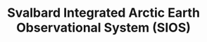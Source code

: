 ---
layout: default
description: 'An international observing system for long-term measurements in and
  around the Norwegian archipelago of Svalbard addressing Earth System Science questions '
notes: Focused specifically on Svalbard region
record_last_updated: Fri, 11 Feb 2022 14:18:25 GMT
shortname: sios
thumbnail_url: https://sios-svalbard.org/system/files/common/Logo-SIOS-ORIGINAL-rgb-simple_trimmed_small.png
title: Svalbard Integrated Arctic Earth Observational System (SIOS)
uuid: 7f6d1321-9f19-47ab-83c7-ee6b9ad41a01
website_link: https://sios-svalbard.org/
---